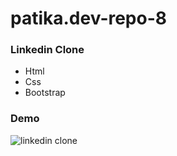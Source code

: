 # patika.dev-repo-8
### Linkedin Clone

- Html
- Css
- Bootstrap

### Demo
![linkedin clone](https://user-images.githubusercontent.com/47625725/145288876-f4ae64be-9db8-422e-a959-c5b3cf8b85a9.jpeg)
